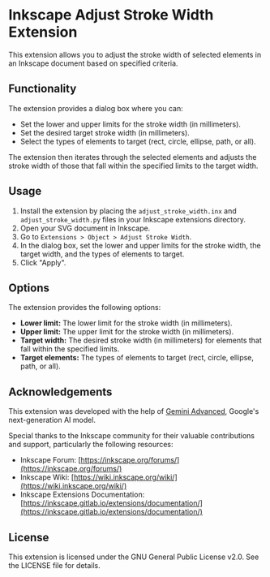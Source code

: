 # Inkscape Adjust Stroke Width Extension

This extension allows you to adjust the stroke width of selected elements in an Inkscape document based on specified criteria.

## Functionality

The extension provides a dialog box where you can:

* Set the lower and upper limits for the stroke width (in millimeters).
* Set the desired target stroke width (in millimeters).
* Select the types of elements to target (rect, circle, ellipse, path, or all).

The extension then iterates through the selected elements and adjusts the stroke width of those that fall within the specified limits to the target width.

## Usage

1. Install the extension by placing the `adjust_stroke_width.inx` and `adjust_stroke_width.py` files in your Inkscape extensions directory.
2. Open your SVG document in Inkscape.
3. Go to `Extensions > Object > Adjust Stroke Width`.
4. In the dialog box, set the lower and upper limits for the stroke width, the target width, and the types of elements to target.
5. Click "Apply".

## Options

The extension provides the following options:

* **Lower limit:** The lower limit for the stroke width (in millimeters).
* **Upper limit:** The upper limit for the stroke width (in millimeters).
* **Target width:** The desired stroke width (in millimeters) for elements that fall within the specified limits.
* **Target elements:** The types of elements to target (rect, circle, ellipse, path, or all).

## Acknowledgements

This extension was developed with the help of [Gemini Advanced](https://sites.research.google/gemini), Google's next-generation AI model. 

Special thanks to the Inkscape community for their valuable contributions and support, particularly the following resources:

* Inkscape Forum: [https://inkscape.org/forums/](https://inkscape.org/forums/)
* Inkscape Wiki: [https://wiki.inkscape.org/wiki/](https://wiki.inkscape.org/wiki/)
* Inkscape Extensions Documentation: [https://inkscape.gitlab.io/extensions/documentation/](https://inkscape.gitlab.io/extensions/documentation/)

## License

This extension is licensed under the GNU General Public License v2.0. See the LICENSE file for details.
